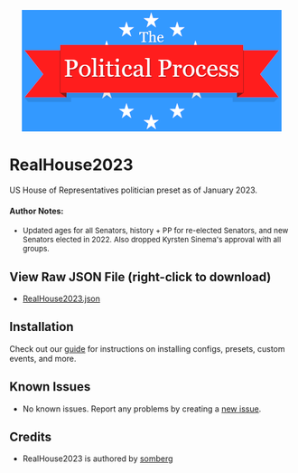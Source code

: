 <p align="center">
  <img src="../../assets/tpp.webp" alt="The Political Process Game banner" />
</p>

# RealHouse2023 
US House of Representatives politician preset as of January 2023.

#### Author Notes:
<ul>
  <li style="font-size: small";>Updated ages for all Senators, history + PP for re-elected Senators, and new Senators elected in 2022. Also dropped Kyrsten Sinema's approval with all groups.
</ul>
</p>

## View Raw JSON File (right-click to download)

- [RealHouse2023.json](https://raw.githubusercontent.com/notchrisbutler/tpp-mods/main/presets/RealHouse2023/RealHouse2023.json)

## Installation

Check out our [guide](../.././README.md#installation) for instructions on installing configs, presets, custom events, and more.

## Known Issues

- No known issues. Report any problems by creating a [new issue](https://github.com/notchrisbutler/tpp-mods/issues/new).

## Credits

- RealHouse2023 is authored by [somberg](https://discordapp.com./users/315881020606119938)
